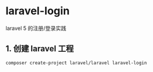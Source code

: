 # laravel-login

laravel 5 的注册/登录实践

## 1. 创建 laravel 工程

```
composer create-project laravel/laravel laravel-login
```
